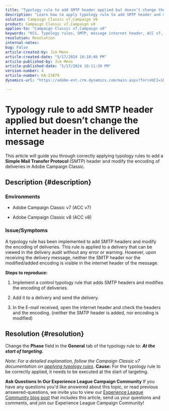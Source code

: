 ```yaml
---
title: "Typology rule to add SMTP header applied but doesn’t change the internet header in the delivered message"
description: "Learn how to apply typology rule to add SMTP header and modify the encoding of deliveries in Adobe Campaign Classic."
solution: Campaign Classic v7,Campaign v8
product: Campaign Classic v7,Campaign v8
applies-to: "Campaign Classic v7,Campaign v8"
keywords: "KCS, Typology rules, SMTP, message internet header, ACC v7, ACC v8, Adobe Campaign Classic v7, Adobe Campaign Classic v8, Troubleshooting"
resolution: Resolution
internal-notes: 
bug: False
article-created-by: Jim Menn
article-created-date: "5/17/2024 10:10:40 PM"
article-published-by: Jim Menn
article-published-date: "5/17/2024 10:11:30 PM"
version-number: 4
article-number: KA-23879
dynamics-url: "https://adobe-ent.crm.dynamics.com/main.aspx?forceUCI=1&pagetype=entityrecord&etn=knowledgearticle&id=40fa474a-9a14-ef11-9f8a-6045bd006268"

---
```

# Typology rule to add SMTP header applied but doesn’t change the internet header in the delivered message


This article will guide you through correctly applying typology rules to add a <b>Simple Mail Transfer Protocol</b> (SMTP) header and modify the encoding of deliveries in Adobe Campaign Classic.

## Description {#description}


### <b>Environments</b>

- Adobe Campaign Classic v7 (ACC v7)


- Adobe Campaign Classic v8 (ACC v8)




### <b>Issue/Symptoms</b>

A typology rule has been implemented to add SMTP headers and modify the encoding of deliveries. This rule is applied to a delivery that can be viewed in the delivery audit without any error or warning. However, upon receiving the delivery message, neither the SMTP header nor the modified/added encoding is visible in the internet header of the message.

<b>Steps to reproduce:</b>

1. Implement a control typology rule that adds SMTP headers and modifies the encoding of deliveries.


2. Add it to a delivery and send the delivery.


3. In the E-mail received, open the internet header and check the headers and the encoding. (neither the SMTP header is added, nor encoding is modified)



## Resolution {#resolution}


Change the <b>Phase</b> field in the <b>General</b> tab of the typology rule to: <b>*At the start of targeting.</b>*

*Note: For a detailed explanation, follow the Campaign Classic v7 documentation on [applying typology rules](https://experienceleague.adobe.com/docs/campaign-classic/using/orchestrating-campaigns/campaign-optimization/control-rules.html)*.
<b>Cause:</b>
For the typology rule to be correctly applied, it needs to be executed at the start of targeting.


<b>Ask Questions In Our Experience League Campaign Community</b>
If you have any questions you'd like answered about this topic, or read previous answered-questions, we invite you to view our [Experience League Community blog post](https://experienceleaguecommunities.adobe.com/t5/adobe-campaign-classic-blogs/introducing-top-kcs-articles-curated-for-your-troubleshooting/bc-p/672426#M132 "Follow link") that includes this article, send us your questions and comments, and join our Experience League Campaign Community!
